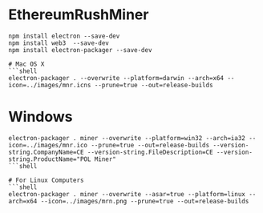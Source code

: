 # EthereumRushMiner
```shell
npm install electron --save-dev
npm install web3  --save-dev
npm install electron-packager --save-dev

# Mac OS X
```shell
electron-packager . --overwrite --platform=darwin --arch=x64 --icon=../images/mnr.icns --prune=true --out=release-builds
```

# Windows
```shell
electron-packager . miner --overwrite --platform=win32 --arch=ia32 --icon=../images/mnr.ico --prune=true --out=release-builds --version-string.CompanyName=CE --version-string.FileDescription=CE --version-string.ProductName="POL Miner"
```shell

# For Linux Computers
```shell
electron-packager . miner --overwrite --asar=true --platform=linux --arch=x64 --icon=../images/mrn.png --prune=true --out=release-builds
```
